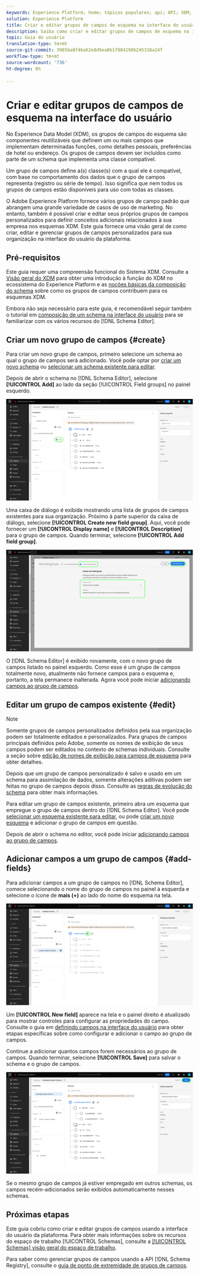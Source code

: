 ```yaml
---
keywords: Experience Platform; home; tópicos populares; api; API; XDM; sistema XDM; modelo de dados de experiência; modelo de dados; ui; espaço de trabalho; grupo de campos; grupos de campos;
solution: Experience Platform
title: Criar e editar grupos de campos de esquema na interface do usuário
description: Saiba como criar e editar grupos de campos de esquema na interface do usuário do Experience Platform.
topic: Guia do usuário
translation-type: tm+mt
source-git-commit: 3985ba8f46a62e8d9ea8b1f084198b245318a24f
workflow-type: tm+mt
source-wordcount: '736'
ht-degree: 0%

---
```



# Criar e editar grupos de campos de esquema na interface do usuário

No Experience Data Model (XDM), os grupos de campos do esquema são componentes reutilizáveis que definem um ou mais campos que implementam determinadas funções, como detalhes pessoais, preferências de hotel ou endereço. Os grupos de campos devem ser incluídos como parte de um schema que implementa uma classe compatível.

Um grupo de campos define a(s) classe(s) com a qual ele é compatível, com base no comportamento dos dados que o grupo de campos representa (registro ou série de tempo). Isso significa que nem todos os grupos de campos estão disponíveis para uso com todas as classes.

O Adobe Experience Platform fornece vários grupos de campo padrão que abrangem uma grande variedade de casos de uso de marketing. No entanto, também é possível criar e editar seus próprios grupos de campos personalizados para definir conceitos adicionais relacionados à sua empresa nos esquemas XDM. Este guia fornece uma visão geral de como criar, editar e gerenciar grupos de campos personalizados para sua organização na interface do usuário da plataforma.

## Pré-requisitos

Este guia requer uma compreensão funcional do Sistema XDM. Consulte a [Visão geral do XDM](../../home.md) para obter uma introdução à função do XDM no ecossistema do Experience Platform e as [noções básicas da composição do schema](../../schema/composition.md) sobre como os grupos de campos contribuem para os esquemas XDM.

Embora não seja necessário para este guia, é recomendável seguir também o tutorial em [composição de um schema na interface do usuário](../../tutorials/create-schema-ui.md) para se familiarizar com os vários recursos do [!DNL Schema Editor].

## Criar um novo grupo de campos {#create}

Para criar um novo grupo de campos, primeiro selecione um schema ao qual o grupo de campos será adicionado. Você pode optar por [criar um novo schema](./schemas.md#create) ou [selecionar um schema existente para editar](./schemas.md#edit).

Depois de abrir o schema no [!DNL Schema Editor], selecione **[!UICONTROL Add]** ao lado da seção [!UICONTROL Field groups] no painel esquerdo.

![](../../images/ui/resources/field-groups/add-field-group.png)

Uma caixa de diálogo é exibida mostrando uma lista de grupos de campos existentes para sua organização. Próximo à parte superior da caixa de diálogo, selecione **[!UICONTROL Create new field group]**. Aqui, você pode fornecer um **[!UICONTROL Display name]** e **[!UICONTROL Description]** para o grupo de campos. Quando terminar, selecione **[!UICONTROL Add field group]**.

![](../../images/ui/resources/field-groups/create-field-group.png)

O [!DNL Schema Editor] é exibido novamente, com o novo grupo de campos listado no painel esquerdo. Como esse é um grupo de campos totalmente novo, atualmente não fornece campos para o esquema e, portanto, a tela permanece inalterada. Agora você pode iniciar [adicionando campos ao grupo de campos](#add-fields).

## Editar um grupo de campos existente {#edit}

>[!NOTE]
>
>Somente grupos de campos personalizados definidos pela sua organização podem ser totalmente editados e personalizados. Para grupos de campos principais definidos pelo Adobe, somente os nomes de exibição de seus campos podem ser editados no contexto de schemas individuais. Consulte a seção sobre [edição de nomes de exibição para campos de esquema](./schemas.md#display-names) para obter detalhes.
>
>Depois que um grupo de campos personalizado é salvo e usado em um schema para assimilação de dados, somente alterações aditivas podem ser feitas no grupo de campos depois disso. Consulte as [regras de evolução do schema](../../schema/composition.md#evolution) para obter mais informações.

Para editar um grupo de campos existente, primeiro abra um esquema que empregue o grupo de campos dentro do [!DNL Schema Editor]. Você pode [selecionar um esquema existente para editar](./schemas.md#edit), ou pode [criar um novo esquema](./schemas.md#create) e adicionar o grupo de campos em questão.

Depois de abrir o schema no editor, você pode iniciar [adicionando campos ao grupo de campos](#add-fields).

## Adicionar campos a um grupo de campos {#add-fields}

Para adicionar campos a um grupo de campos no [!DNL Schema Editor], comece selecionando o nome do grupo de campos no painel à esquerda e selecione o ícone de **mais (+)** ao lado do nome do esquema na tela.

![](../../images/ui/resources/field-groups/add-field.png)

Um **[!UICONTROL New field]** aparece na tela e o painel direito é atualizado para mostrar controles para configurar as propriedades do campo. Consulte o guia em [definindo campos na interface do usuário](../fields/overview.md#define) para obter etapas específicas sobre como configurar e adicionar o campo ao grupo de campos.

Continue a adicionar quantos campos forem necessários ao grupo de campos. Quando terminar, selecione **[!UICONTROL Save]** para salvar o schema e o grupo de campos.

![](../../images/ui/resources/field-groups/complete-field-group.png)

Se o mesmo grupo de campos já estiver empregado em outros schemas, os campos recém-adicionados serão exibidos automaticamente nesses schemas.

## Próximas etapas

Este guia cobriu como criar e editar grupos de campos usando a interface do usuário da plataforma. Para obter mais informações sobre os recursos do espaço de trabalho [!UICONTROL Schemas], consulte a [[!UICONTROL Schemas] visão geral do espaço de trabalho](../overview.md).

Para saber como gerenciar grupos de campos usando a API [!DNL Schema Registry], consulte o [guia de ponto de extremidade de grupos de campos](../../api/field-groups.md).